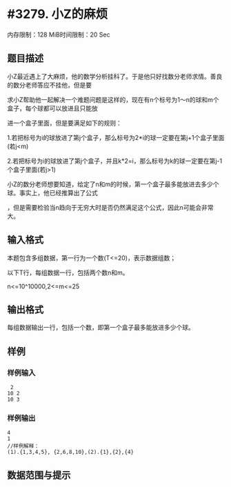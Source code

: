 # #3279. 小Z的麻烦

内存限制：128 MiB时间限制：20 Sec

## 题目描述

小Z最近遇上了大麻烦，他的数学分析挂科了。于是他只好找数分老师求情。善良的数分老师答应不挂他，但是要

求小Z帮助他一起解决一个难题问题是这样的，现在有n个标号为1～n的球和m个盒子，每个球都可以放进且只能放

进一个盒子里面，但是要满足如下的规则：

1.若把标号为i的球放进了第j个盒子，那么标号为2*i的球一定要在第j+1个盒子里面(若j<m)

2.若把标号为i的球放进了第j个盒子，并且k*2=i，那么标号为k的球一定要在第j-1个盒子里面(若j>1)

小Z的数分老师想要知道，给定了n和m的时候，第一个盒子最多能放进去多少个球。事实上，他已经推算出了公式

，但是需要检验当n趋向于无穷大时是否仍然满足这个公式，因此n可能会非常大。

## 输入格式

本题包含多组数据，第一行为一个数(T<=20)，表示数据组数；

以下T行，每组数据一行，包括两个数n和m。

n<=10^10000,2<=m<=25

## 输出格式

每组数据输出一行，包括一个数，即第一个盒子最多能放进多少个球。

## 样例

### 样例输入

    
     2
    10 2
    10 3
    

### 样例输出

    
    4
    1
    //样例解释：
    (1).{1,3,4,5}, {2,6,8,10},(2).{1},{2},{4}
    

## 数据范围与提示
